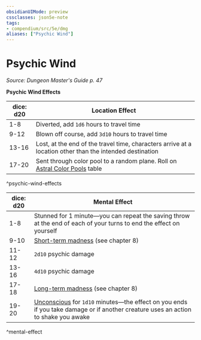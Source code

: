 ```yaml
---
obsidianUIMode: preview
cssclasses: json5e-note
tags:
- compendium/src/5e/dmg
aliases: ["Psychic Wind"]
---
```

# Psychic Wind
*Source: Dungeon Master's Guide p. 47* 

**Psychic Wind Effects**

| dice: d20 | Location Effect |
|-----------|-----------------|
| 1-8 | Diverted, add `1d6` hours to travel time |
| 9-12 | Blown off course, add `3d10` hours to travel time |
| 13-16 | Lost, at the end of the travel time, characters arrive at a location other than the intended destination |
| 17-20 | Sent through color pool to a random plane. Roll on [Astral Color Pools](/2-Mechanics/CLI/tables/astral-color-pools.md) table |
^psychic-wind-effects

| dice: d20 | Mental Effect |
|-----------|---------------|
| 1-8 | Stunned for 1 minute—you can repeat the saving throw at the end of each of your turns to end the effect on yourself |
| 9-10 | [Short-term madness](/2-Mechanics/CLI/tables/short-term-madness.md) (see chapter 8) |
| 11-12 | `2d10` psychic damage |
| 13-16 | `4d10` psychic damage |
| 17-18 | [Long-term madness](/2-Mechanics/CLI/tables/long-term-madness.md) (see chapter 8) |
| 19-20 | [Unconscious](/2-Mechanics/CLI/rules/conditions.md#Unconscious) for `1d10` minutes—the effect on you ends if you take damage or if another creature uses an action to shake you awake |
^mental-effect